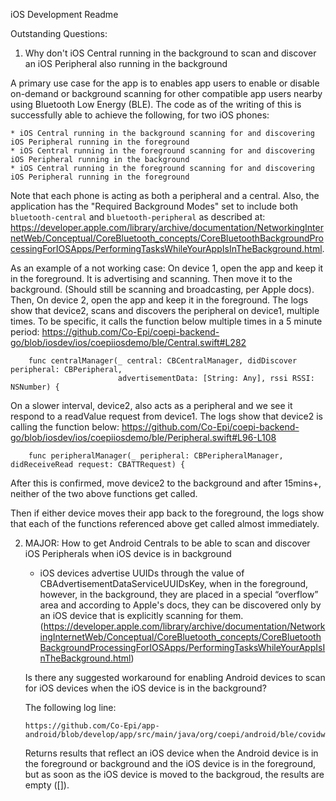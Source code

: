 iOS Development Readme

Outstanding Questions:
1. Why don't iOS Central running in the background to scan and discover an iOS Peripheral also running in the background

A primary use case for the app is to enables app users to enable or disable on-demand or background scanning for other compatible app users nearby using Bluetooth Low Energy (BLE).  The code as of the writing of this is successfully able to achieve the following, for two iOS phones:

    * iOS Central running in the background scanning for and discovering iOS Peripheral running in the foreground
    * iOS Central running in the foreground scanning for and discovering iOS Peripheral running in the background
    * iOS Central running in the foreground scanning for and discovering iOS Peripheral running in the foreground
    
Note that each phone is acting as both a peripheral and a central.  Also, the application has the "Required Background Modes"  set to include both `bluetooth-central` and `bluetooth-peripheral` as described at: https://developer.apple.com/library/archive/documentation/NetworkingInternetWeb/Conceptual/CoreBluetooth_concepts/CoreBluetoothBackgroundProcessingForIOSApps/PerformingTasksWhileYourAppIsInTheBackground.html.

As an example of a not working case: On device 1, open the app and keep it in the foreground.  It is advertising and scanning.  Then move it to the background.  (Should still be scanning and broadcasting, per Apple docs). Then, On device 2, open the app and keep it in the foreground.  The logs show that device2, scans and discovers the peripheral on device1, multiple times.  To be specific, it calls the function below multiple times in a 5 minute period:
https://github.com/Co-Epi/coepi-backend-go/blob/iosdev/ios/coepiiosdemo/ble/Central.swift#L282
```
    func centralManager(_ central: CBCentralManager, didDiscover peripheral: CBPeripheral,
                        advertisementData: [String: Any], rssi RSSI: NSNumber) {
```

On a slower interval, device2, also acts as a peripheral and we see it respond to a readValue request from device1.
The logs show that device2 is calling the function below:
https://github.com/Co-Epi/coepi-backend-go/blob/iosdev/ios/coepiiosdemo/ble/Peripheral.swift#L96-L108
```
    func peripheralManager(_ peripheral: CBPeripheralManager, didReceiveRead request: CBATTRequest) {
```

After this is confirmed, move device2 to the background and after 15mins+, neither of the two above functions get called.

Then if either device moves their app back to the foreground, the logs show that each of the functions referenced above get called almost immediately.

2. MAJOR: How to get Android Centrals to be able to scan and discover iOS Peripherals when iOS device is in background
   * iOS devices advertise UUIDs through the value of CBAdvertisementDataServiceUUIDsKey, when in the foreground, however, in the background, they are placed in a special “overflow” area and according to Apple's docs, they can be discovered only by an iOS device that is explicitly scanning for them. (https://developer.apple.com/library/archive/documentation/NetworkingInternetWeb/Conceptual/CoreBluetooth_concepts/CoreBluetoothBackgroundProcessingForIOSApps/PerformingTasksWhileYourAppIsInTheBackground.html)
   
   Is there any suggested workaround for enabling Android devices to scan for iOS devices when the iOS device is in the background?
   
   The following log line:
   ```
   https://github.com/Co-Epi/app-android/blob/develop/app/src/main/java/org/coepi/android/ble/covidwatch/BLEScanner.kt#L50
   ```
   Returns results that reflect an iOS device when the Android device is in the foreground or background and the iOS device is in the foreground, but as soon as the iOS device is moved to the backgroud, the results are empty ([]).
